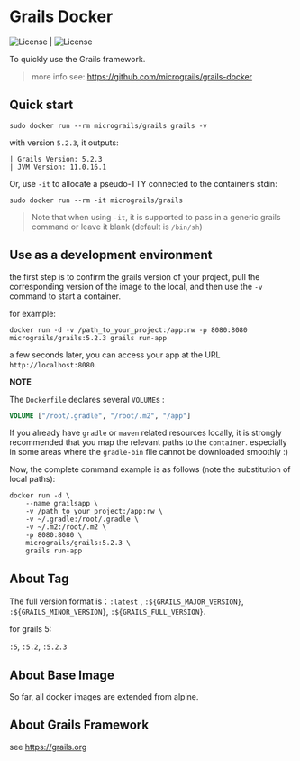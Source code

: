 # Grails Docker

![License](https://img.shields.io/badge/license-Apache%202.0-blue) | ![License](https://img.shields.io/badge/grails-5.2.3-green)

To quickly use the Grails framework.

> more info see: https://github.com/micrograils/grails-docker

## Quick start

```shell
sudo docker run --rm micrograils/grails grails -v
```

with version `5.2.3`, it outputs:

```shell
| Grails Version: 5.2.3
| JVM Version: 11.0.16.1
```

Or, use `-it` to allocate a pseudo-TTY connected to the container’s stdin:

```shell
sudo docker run --rm -it micrograils/grails
```

> Note that when using `-it`, it is supported to pass in a generic grails command or leave it blank (default is `/bin/sh`)



## Use as a development environment

the first step is to confirm the grails version of your project, pull the corresponding version of the image to the local, and then use the `-v` command to start a container.

for example:

```
docker run -d -v /path_to_your_project:/app:rw -p 8080:8080 micrograils/grails:5.2.3 grails run-app
```

a few seconds later, you can access your app at the URL `http://localhost:8080`.

**NOTE**

The `Dockerfile` declares several `VOLUME`s :

```dockerfile
VOLUME ["/root/.gradle", "/root/.m2", "/app"]
```

If you already have `gradle` or `maven` related resources locally, it is strongly recommended that you map the relevant paths to the `container`. especially in some areas where the `gradle-bin` file cannot be downloaded smoothly :)

Now, the complete command example is as follows (note the substitution of local paths):

```shell
docker run -d \
    --name grailsapp \
    -v /path_to_your_project:/app:rw \
    -v ~/.gradle:/root/.gradle \
    -v ~/.m2:/root/.m2 \
    -p 8080:8080 \
    micrograils/grails:5.2.3 \
    grails run-app
```

## About Tag

The full version format is：`:latest` , `:${GRAILS_MAJOR_VERSION}`, `:${GRAILS_MINOR_VERSION}`, `:${GRAILS_FULL_VERSION}`.

for grails 5:

`:5`, `:5.2`, `:5.2.3`

## About Base Image

So far, all docker images are extended from alpine.

## About Grails Framework

see https://grails.org

 